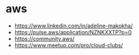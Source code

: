 # aws

- https://www.linkedin.com/in/adeline-makokha/
- https://pulse.aws/application/NZNKXXTP?p=0
- https://community.aws/
- https://www.meetup.com/pro/cloud-clubs/
